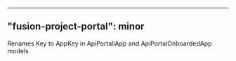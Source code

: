 
---
"fusion-project-portal": minor
--- 
Renames Key to AppKey in ApiPortallApp and ApiPortalOnboardedApp models
